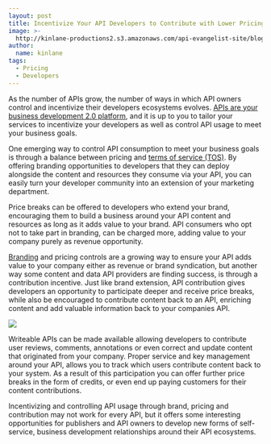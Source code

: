 ```yaml
---
layout: post
title: Incentivize Your API Developers to Contribute with Lower Pricing
image: >-
  http://kinlane-productions2.s3.amazonaws.com/api-evangelist-site/blog/api-monetization.jpg
author:
  name: kinlane
tags:
  - Pricing
  - Developers
---
```

As the number of APIs grow, the number of ways in which API owners control and incentivize their developers ecosystems evolves. [APIs are your business development 2.0 platform](/2010/10/07/biz-dev-2-0/ "APIs are your business development platform"), and it is up to you to tailor your services to incentivize your developers as well as control API usage to meet your business goals.

One emerging way to control API consumption to meet your business goals is through a balance between pricing and [terms of service (TOS)](/buildingblocks/terms_of_use__conditions.php "Terms of Service"). By offering branding opportunities to developers that they can deploy alongside the content and resources they consume via your API, you can easily turn your developer community into an extension of your marketing department.

Price breaks can be offered to developers who extend your brand, encouraging them to build a business around your API content and resources as long as it adds value to your brand. API consumers who opt not to take part in branding, can be charged more, adding value to your company purely as revenue opportunity.

[Branding](/buildingblocks/branding.php "Branding") and pricing controls are a growing way to ensure your API adds value to your company either as revenue or brand syndication, but another way some content and data API providers are finding success, is through a contribution incentive. Just like brand extension, API contribution gives developers an opportunity to participate deeper and receive price breaks, while also be encouraged to contribute content back to an API, enriching content and add valuable information back to your companies API.

![](http://kinlane-productions2.s3.amazonaws.com/api-evangelist/api-monetization.jpg)

Writeable APIs can be made available allowing developers to contribute user reviews, comments, annotations or even correct and update content that originated from your company. Proper service and key management around your API, allows you to track which users contribute content back to your system. As a result of this participation you can offer further price breaks in the form of credits, or even end up paying customers for their content contributions.

Incentivizing and controlling API usage through brand, pricing and contribution may not work for every API, but it offers some interesting opportunities for publishers and API owners to develop new forms of self-service, business development relationships around their API ecosystems.